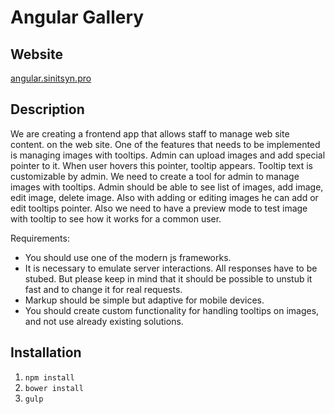 # Angular Gallery

<h2>Website</h2>
<a target="_blank" href="http://angular.sinitsyn.pro/">angular.sinitsyn.pro</a>

<h2> Description </h2>
We are creating a frontend app that allows staff to manage web site content. on the web site. One of the features that needs to be implemented is managing images with tooltips.  Admin can upload images and add special pointer to it. When user hovers this pointer, tooltip appears. Tooltip text is customizable by admin.  We need to create a tool for admin to manage images with tooltips. Admin should be able to see list of images, add image, edit image, delete image. Also with adding or editing images he can add or edit tooltips pointer. Also we need to have a preview mode to test image with tooltip to see how it works for a common user.

Requirements:
<ul>
<li>You should use one of the modern js frameworks.</li>
<li>It is necessary to emulate server interactions. All responses have to be stubed. But please keep in mind that it should be possible to unstub it fast and to change it for real requests.</li>
<li>Markup should be simple but adaptive for mobile devices.</li>
<li>You should create custom functionality for handling tooltips on images, and not use already existing solutions.</li>
</ul>

<h2> Installation </h2>
<ol>
<li><code>npm install</code></li>
<li><code>bower install</code></li>
<li><code>gulp</code></li>
</ol>


